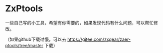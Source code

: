 # ZxPtools
一些自己写的小工具，希望有你需要的，如果发现代码有什么问题，可以帮忙修改。

（如果github下载过慢，可以去 https://gitee.com/zxgear/zaer-ptools/tree/master 下载）
